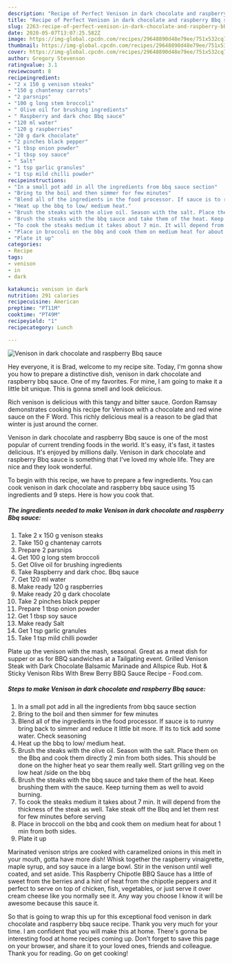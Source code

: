 ```yaml
---
description: "Recipe of Perfect Venison in dark chocolate and raspberry Bbq sauce"
title: "Recipe of Perfect Venison in dark chocolate and raspberry Bbq sauce"
slug: 2263-recipe-of-perfect-venison-in-dark-chocolate-and-raspberry-bbq-sauce
date: 2020-05-07T13:07:25.582Z
image: https://img-global.cpcdn.com/recipes/29648890d48e79ee/751x532cq70/venison-in-dark-chocolate-and-raspberry-bbq-sauce-recipe-main-photo.jpg
thumbnail: https://img-global.cpcdn.com/recipes/29648890d48e79ee/751x532cq70/venison-in-dark-chocolate-and-raspberry-bbq-sauce-recipe-main-photo.jpg
cover: https://img-global.cpcdn.com/recipes/29648890d48e79ee/751x532cq70/venison-in-dark-chocolate-and-raspberry-bbq-sauce-recipe-main-photo.jpg
author: Gregory Stevenson
ratingvalue: 3.1
reviewcount: 8
recipeingredient:
- "2 x 150 g venison steaks"
- "150 g chantenay carrots"
- "2 parsnips"
- "100 g long stem broccoli"
- " Olive oil for brushing ingredients"
- " Raspberry and dark choc Bbq sauce"
- "120 ml water"
- "120 g raspberries"
- "20 g dark chocolate"
- "2 pinches black pepper"
- "1 tbsp onion powder"
- "1 tbsp soy sauce"
- " Salt"
- "1 tsp garlic granules"
- "1 tsp mild chilli powder"
recipeinstructions:
- "In a small pot add in all the ingredients from bbq sauce section"
- "Bring to the boil and then simmer for few minutes"
- "Blend all of the ingredients in the food processor. If sauce is to runny bring back to simmer and reduce it little bit more. If its to tick add some water. Check seasoning"
- "Heat up the bbq to low/ medium heat."
- "Brush the steaks with the olive oil. Season with the salt. Place them on the Bbq and cook them directly 2 min from both sides. This should be done on the higher heat yo sear them really well. Start grilling veg on the low heat /side on the bbq"
- "Brush the steaks with the bbq sauce and take them of the heat. Keep brushing them with the sauce. Keep turning them as well to avoid burning."
- "To cook the steaks medium it takes about 7 min. It will depend from the thickness of the steak as well. Take steak off the Bbq and let them rest for few minutes before serving"
- "Place in broccoli on the bbq and cook them on medium heat for about 1 min from both sides."
- "Plate it up"
categories:
- Recipe
tags:
- venison
- in
- dark

katakunci: venison in dark 
nutrition: 291 calories
recipecuisine: American
preptime: "PT11M"
cooktime: "PT49M"
recipeyield: "1"
recipecategory: Lunch

---
```



![Venison in dark chocolate and raspberry Bbq sauce](https://img-global.cpcdn.com/recipes/29648890d48e79ee/751x532cq70/venison-in-dark-chocolate-and-raspberry-bbq-sauce-recipe-main-photo.jpg)

Hey everyone, it is Brad, welcome to my recipe site. Today, I'm gonna show you how to prepare a distinctive dish, venison in dark chocolate and raspberry bbq sauce. One of my favorites. For mine, I am going to make it a little bit unique. This is gonna smell and look delicious.

Rich venison is delicious with this tangy and bitter sauce. Gordon Ramsay demonstrates cooking his recipe for Venison with a chocolate and red wine sauce on the F Word. This richly delicious meal is a reason to be glad that winter is just around the corner.

Venison in dark chocolate and raspberry Bbq sauce is one of the most popular of current trending foods in the world. It's easy, it's fast, it tastes delicious. It's enjoyed by millions daily. Venison in dark chocolate and raspberry Bbq sauce is something that I've loved my whole life. They are nice and they look wonderful.


To begin with this recipe, we have to prepare a few ingredients. You can cook venison in dark chocolate and raspberry bbq sauce using 15 ingredients and 9 steps. Here is how you cook that.

<!--inarticleads1-->

##### The ingredients needed to make Venison in dark chocolate and raspberry Bbq sauce:

1. Take 2 x 150 g venison steaks
1. Take 150 g chantenay carrots
1. Prepare 2 parsnips
1. Get 100 g long stem broccoli
1. Get  Olive oil for brushing ingredients
1. Take  Raspberry and dark choc. Bbq sauce
1. Get 120 ml water
1. Make ready 120 g raspberries
1. Make ready 20 g dark chocolate
1. Take 2 pinches black pepper
1. Prepare 1 tbsp onion powder
1. Get 1 tbsp soy sauce
1. Make ready  Salt
1. Get 1 tsp garlic granules
1. Take 1 tsp mild chilli powder


Plate up the venison with the mash, seasonal. Great as a meat dish for supper or as for BBQ sandwiches at a Tailgating event. Grilled Venison Steak with Dark Chocolate Balsamic Marinade and Allspice Rub. Hot &amp; Sticky Venison Ribs With Brew Berry BBQ Sauce Recipe - Food.com. 

<!--inarticleads2-->

##### Steps to make Venison in dark chocolate and raspberry Bbq sauce:

1. In a small pot add in all the ingredients from bbq sauce section
1. Bring to the boil and then simmer for few minutes
1. Blend all of the ingredients in the food processor. If sauce is to runny bring back to simmer and reduce it little bit more. If its to tick add some water. Check seasoning
1. Heat up the bbq to low/ medium heat.
1. Brush the steaks with the olive oil. Season with the salt. Place them on the Bbq and cook them directly 2 min from both sides. This should be done on the higher heat yo sear them really well. Start grilling veg on the low heat /side on the bbq
1. Brush the steaks with the bbq sauce and take them of the heat. Keep brushing them with the sauce. Keep turning them as well to avoid burning.
1. To cook the steaks medium it takes about 7 min. It will depend from the thickness of the steak as well. Take steak off the Bbq and let them rest for few minutes before serving
1. Place in broccoli on the bbq and cook them on medium heat for about 1 min from both sides.
1. Plate it up


Marinated venison strips are cooked with caramelized onions in this melt in your mouth, gotta have more dish! Whisk together the raspberry vinaigrette, maple syrup, and soy sauce in a large bowl. Stir in the venison until well coated, and set aside. This Raspberry Chipotle BBQ Sauce has a little of sweet from the berries and a hint of heat from the chipotle peppers and it perfect to serve on top of chicken, fish, vegetables, or just serve it over cream cheese like you normally see it. Any way you choose I know it will be awesome because this sauce it. 

So that is going to wrap this up for this exceptional food venison in dark chocolate and raspberry bbq sauce recipe. Thank you very much for your time. I am confident that you will make this at home. There's gonna be interesting food at home recipes coming up. Don't forget to save this page on your browser, and share it to your loved ones, friends and colleague. Thank you for reading. Go on get cooking!
